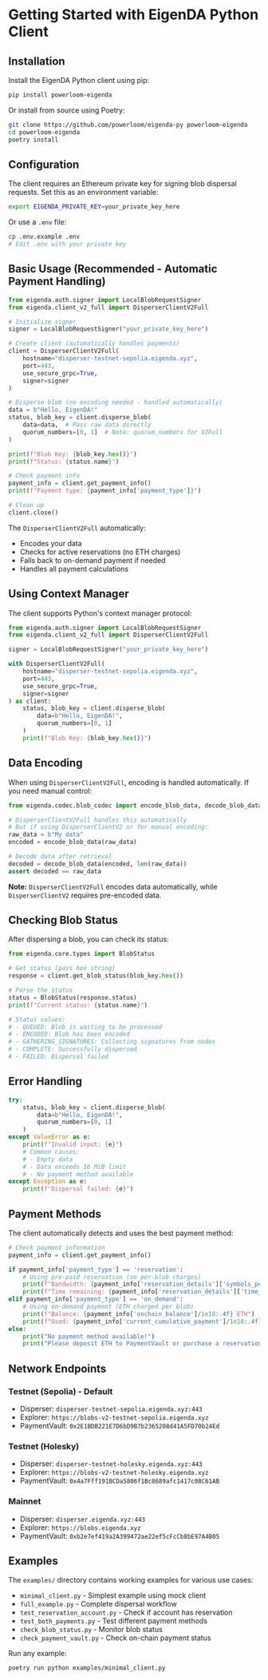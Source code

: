 # Getting Started with EigenDA Python Client

## Installation

Install the EigenDA Python client using pip:

```bash
pip install powerloom-eigenda
```

Or install from source using Poetry:

```bash
git clone https://github.com/powerloom/eigenda-py powerloom-eigenda
cd powerloom-eigenda
poetry install
```

## Configuration

The client requires an Ethereum private key for signing blob dispersal requests. Set this as an environment variable:

```bash
export EIGENDA_PRIVATE_KEY=your_private_key_here
```

Or use a `.env` file:

```bash
cp .env.example .env
# Edit .env with your private key
```

## Basic Usage (Recommended - Automatic Payment Handling)

```python
from eigenda.auth.signer import LocalBlobRequestSigner
from eigenda.client_v2_full import DisperserClientV2Full

# Initialize signer
signer = LocalBlobRequestSigner("your_private_key_here")

# Create client (automatically handles payments)
client = DisperserClientV2Full(
    hostname="disperser-testnet-sepolia.eigenda.xyz",
    port=443,
    use_secure_grpc=True,
    signer=signer
)

# Disperse blob (no encoding needed - handled automatically)
data = b"Hello, EigenDA!"
status, blob_key = client.disperse_blob(
    data=data,  # Pass raw data directly
    quorum_numbers=[0, 1]  # Note: quorum_numbers for V2Full
)

print(f"Blob Key: {blob_key.hex()}")
print(f"Status: {status.name}")

# Check payment info
payment_info = client.get_payment_info()
print(f"Payment type: {payment_info['payment_type']}")

# Clean up
client.close()
```

The `DisperserClientV2Full` automatically:
- Encodes your data
- Checks for active reservations (no ETH charges)
- Falls back to on-demand payment if needed
- Handles all payment calculations

## Using Context Manager

The client supports Python's context manager protocol:

```python
from eigenda.auth.signer import LocalBlobRequestSigner
from eigenda.client_v2_full import DisperserClientV2Full

signer = LocalBlobRequestSigner("your_private_key_here")

with DisperserClientV2Full(
    hostname="disperser-testnet-sepolia.eigenda.xyz",
    port=443,
    use_secure_grpc=True,
    signer=signer
) as client:
    status, blob_key = client.disperse_blob(
        data=b"Hello, EigenDA!",
        quorum_numbers=[0, 1]
    )
    print(f"Blob Key: {blob_key.hex()}")
```

## Data Encoding

When using `DisperserClientV2Full`, encoding is handled automatically. If you need manual control:

```python
from eigenda.codec.blob_codec import encode_blob_data, decode_blob_data

# DisperserClientV2Full handles this automatically
# But if using DisperserClientV2 or for manual encoding:
raw_data = b"My data"
encoded = encode_blob_data(raw_data)

# Decode data after retrieval
decoded = decode_blob_data(encoded, len(raw_data))
assert decoded == raw_data
```

**Note:** `DisperserClientV2Full` encodes data automatically, while `DisperserClientV2` requires pre-encoded data.

## Checking Blob Status

After dispersing a blob, you can check its status:

```python
from eigenda.core.types import BlobStatus

# Get status (pass hex string)
response = client.get_blob_status(blob_key.hex())

# Parse the status
status = BlobStatus(response.status)
print(f"Current status: {status.name}")

# Status values:
# - QUEUED: Blob is waiting to be processed
# - ENCODED: Blob has been encoded
# - GATHERING_SIGNATURES: Collecting signatures from nodes
# - COMPLETE: Successfully dispersed
# - FAILED: Dispersal failed
```

## Error Handling

```python
try:
    status, blob_key = client.disperse_blob(
        data=b"Hello, EigenDA!",
        quorum_numbers=[0, 1]
    )
except ValueError as e:
    print(f"Invalid input: {e}")
    # Common causes:
    # - Empty data
    # - Data exceeds 16 MiB limit
    # - No payment method available
except Exception as e:
    print(f"Dispersal failed: {e}")
```

## Payment Methods

The client automatically detects and uses the best payment method:

```python
# Check payment information
payment_info = client.get_payment_info()

if payment_info['payment_type'] == 'reservation':
    # Using pre-paid reservation (no per-blob charges)
    print(f"Bandwidth: {payment_info['reservation_details']['symbols_per_second']} symbols/sec")
    print(f"Time remaining: {payment_info['reservation_details']['time_remaining']} seconds")
elif payment_info['payment_type'] == 'on_demand':
    # Using on-demand payment (ETH charged per blob)
    print(f"Balance: {payment_info['onchain_balance']/1e18:.4f} ETH")
    print(f"Used: {payment_info['current_cumulative_payment']/1e18:.4f} ETH")
else:
    print("No payment method available!")
    print("Please deposit ETH to PaymentVault or purchase a reservation")
```

## Network Endpoints

### Testnet (Sepolia) - Default
- Disperser: `disperser-testnet-sepolia.eigenda.xyz:443`
- Explorer: `https://blobs-v2-testnet-sepolia.eigenda.xyz`
- PaymentVault: `0x2E1BDB221E7D6bD9B7b2365208d41A5FD70b24Ed`

### Testnet (Holesky)
- Disperser: `disperser-testnet-holesky.eigenda.xyz:443`
- Explorer: `https://blobs-v2-testnet-holesky.eigenda.xyz`
- PaymentVault: `0x4a7Fff191BCDa5806f1Bc8689afc1417c08C61AB`

### Mainnet
- Disperser: `disperser.eigenda.xyz:443`
- Explorer: `https://blobs.eigenda.xyz`
- PaymentVault: `0xb2e7ef419a2A399472ae22ef5cFcCb8bE97A4B05`

## Examples

The `examples/` directory contains working examples for various use cases:

- `minimal_client.py` - Simplest example using mock client
- `full_example.py` - Complete dispersal workflow
- `test_reservation_account.py` - Check if account has reservation
- `test_both_payments.py` - Test different payment methods
- `check_blob_status.py` - Monitor blob status
- `check_payment_vault.py` - Check on-chain payment status

Run any example:
```bash
poetry run python examples/minimal_client.py
```